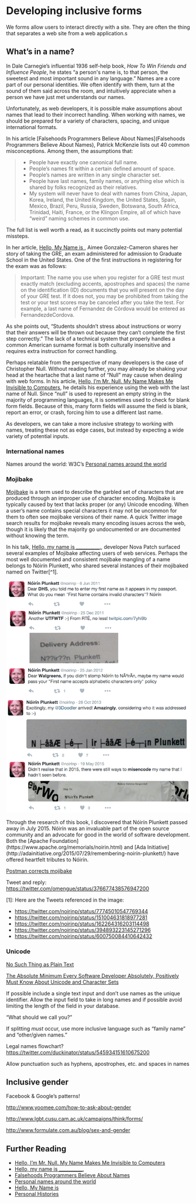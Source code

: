 # Developing inclusive forms

We forms allow users to interact directly with a site. They are often the thing that separates a web site from a web application.s

## What’s in a name?

In Dale Carnegie’s influential 1936 self-help book, *How To Win Friends and Influence People*, he states “a person's name is, to that person, the sweetest and most important sound in any language.” Names are a core part of our personal identities. We often identify with them, turn at the sound of them said across the room, and intuitively appreciate when a person we have just met understands our names.

Unfortunately, as web developers, it is possible make assumptions about names that lead to their incorrect handling. When working with names, we should be prepared for a variety of characters, spacing, and unique international formats.

In his article [Falsehoods Programmers Believe About Names](Falsehoods Programmers Believe About Names), Patrick McKenzie lists out 40 common misconceptions. Among them, the assumptions that:

> - People have exactly one canonical full name.
> - People’s names fit within a certain defined amount of space.
> - People’s names are written in any single character set.
> - People have last names, family names, or anything else which is shared by folks recognized as their relatives.
> - My system will never have to deal with names from China, Japan, Korea, Ireland, the United Kingdom, the United States, Spain, Mexico, Brazil, Peru, Russia, Sweden, Botswana, South Africa, Trinidad, Haiti, France, or the Klingon Empire, all of which have “weird” naming schemes in common use.

The full list is well worth a read, as it succinctly points out many potential missteps.

In her article, [Hello, My Name is <Error>](http://alistapart.com/article/hello-my-name-is-error), Aimee Gonzalez-Cameron shares her story of taking the GRE, an exam administered for admission to Graduate School in the United States. One of the first instructions in registering for the exam was as follows:

> Important: The name you use when you register for a GRE test must exactly match (excluding accents, apostrophes and spaces) the name on the identification (ID) documents that you will present on the day of your GRE test. If it does not, you may be prohibited from taking the test or your test scores may be canceled after you take the test. For example, a last name of Fernandez de Córdova would be entered as FernandezdeCordova.

As she points out, “Students shouldn’t stress about instructions or worry that their answers will be thrown out because they can’t complete the first step correctly.” The lack of a technical system that properly handles a common American surname format is both culturally insensitive and requires extra instruction for correct handling. 

Perhaps relatable from the perspective of many developers is the case of Christopher Null. Without reading further, you may already be shaking your head at the heartache that a last name of “Null” may cause when dealing with web forms. In his article, [Hello, I’m Mr. Null. My Name Makes Me Invisible to Computers](http://www.wired.com/2015/11/null/), he details his experience using the web with the last name of Null. Since “null” is used to represent an empty string in the majority of programming languages, it is sometimes used to check for blank form fields. Because of this, many form fields will assume the field is blank, report an error, or crash, forcing him to use a different last name.

As developers, we can take a more inclusive strategy to working with names, treating these not as edge cases, but instead by expecting a wide variety of potential inputs.

### International names

Names around the world: W3C’s [Personal names around the world](https://www.w3.org/International/questions/qa-personal-names)

### Mojibake

[Mojibake](https://en.wikipedia.org/wiki/Mojibake) is a term used to describe the garbled set of characters that are produced through an improper use of character encoding. Mojibake is typically caused by text that lacks proper (or any) Unicode encoding. When a user’s name contains special characters it may not be uncommon for them to often see mojibake versions of their name. A quick Twitter image search results for mojibake reveals many encoding issues across the web, though it is likely that the majority go undocumented or are documented without knowing the term.

In his talk, [Hello, my name is __________.](http://patch.codes/talks/hello-my-name-is/), developer Nova Patch surfaced several examples of Mojibake affecting users of web services. Perhaps the most well documented and consistent mojibake mangling of a name belongs to Nóirín Plunkett, who shared several instances of their mojibaked named on Twitter[^1].

![image OF Nóirín’s tweets displaying mojibake](img/mojibake-tweets.png)

<aside>
Through the research of this book, I discovered that Nóirín Plunkett passed away in July 2015. Nóirín was an invaluable part of the open source community and an advocate for good in the world of software development. Both the [Apache Foundation](https://www.apache.org/memorials/noirin.html) and [Ada Initiative](http://adainitiative.org/2015/07/29/remembering-noirin-plunkett/) have offered heartfelt tributes to Nóirín.
</aside>

[Postman corrects mojibake](http://text-mode.tumblr.com/post/31409503070/russian-postmen-fix-an-error-caused-by-an)

Tweet and reply: https://twitter.com/omengue/status/376677438576947200

[1]: Here are the Tweets referenced in the image:
- https://twitter.com/noirinp/status/77745010547769344
- https://twitter.com/noirinp/status/151004631818977281
- https://twitter.com/noirinp/status/162264316203114498
- https://twitter.com/noirinp/status/394893223145271296
- https://twitter.com/noirinp/status/600750084410642432

### Unicode

[No Such Thing as Plain Text](https://www.cqse.eu/en/blog/no-such-thing-as-plain-text/)

[The Absolute Minimum Every Software Developer Absolutely, Positively Must Know About Unicode and Character Sets](http://www.joelonsoftware.com/articles/Unicode.html)


If possible include a single text input and don’t use names as the unique identifier. Allow the input field to take in long names and if possible avoid limiting the length of the field in your database.

“What should we call you?”

If splitting *must* occur, use more inclusive language such as “family name” and “other/given names.”

Legal names flowchart? https://twitter.com/duckinator/status/545934151610675200

Allow punctuation such as hyphens, apostrophes, etc. and spaces in names

## Inclusive gender

Facebook & Google’s patterns!

http://www.yoomee.com/how-to-ask-about-gender

http://www.lgbt.cusu.cam.ac.uk/campaigns/think/forms/


http://www.formulate.com.au/blog/sex-and-gender


## Further Reading

- [Hello, I’m Mr. Null. My Name Makes Me Invisible to Computers](http://www.wired.com/2015/11/null/)
- [Hello, my name is __________.](http://patch.codes/talks/hello-my-name-is/)
- [Falsehoods Programmers Believe About Names](http://www.kalzumeus.com/2010/06/17/falsehoods-programmers-believe-about-names/)
- [Personal names around the world](https://www.w3.org/International/questions/qa-personal-names)
- [Hello, My Name is <Error>](http://alistapart.com/article/hello-my-name-is-error)
- [Personal Histories](http://www.sarawb.com/2015/01/13/personal-histories/)

